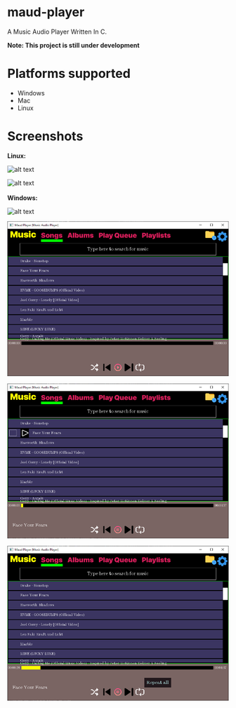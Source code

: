 # maud-player
A Music Audio Player Written In C.

**Note: This project is still under development**

# Platforms supported
* Windows
* Mac
* Linux

# Screenshots
**Linux:**

![alt text](https://cdn.discordapp.com/attachments/881618109394485248/1255918562577617027/Screenshot_2024-06-27_11-05-04.png?ex=66c4c04f&is=66c36ecf&hm=97f9f43042e3e15e5adf7f2f202edd17783ec8ee9467477d6e36850e95ffb9b7&)
<br>

![alt text](https://cdn.discordapp.com/attachments/881618109394485248/1200977544174911498/image.png?ex=66c49bbf&is=66c34a3f&hm=de517d176ba39f1eda93510f2a3af77e19309cbeb53acc480c44141e1865e2b6&)
<br><br>
**Windows:**

![alt text](https://cdn.discordapp.com/attachments/881618109394485248/1255737722568577136/image.png?ex=66c4c0a3&is=66c36f23&hm=2fc78d6d4e460e8e206b581ccd330b596e85de3b1d7d67da99c51f2bae377f8f&)

![alt text](Screenshots/image.png)
<br>

![alt text](Screenshots/image-1.png)
<br>

![alt text](Screenshots/image-2.png)